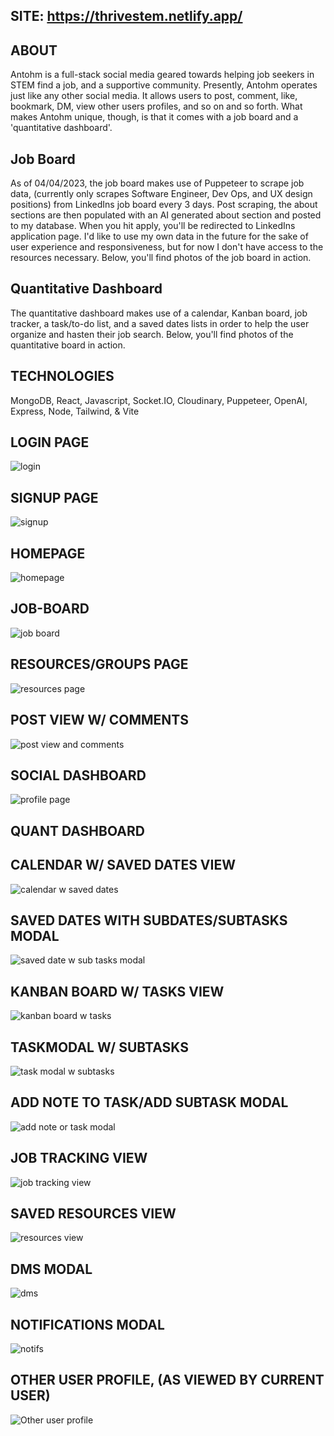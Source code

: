 SITE: https://thrivestem.netlify.app/
--------------------------------------
ABOUT
-------------------------------------
Antohm is a full-stack social media geared towards helping job seekers in STEM find a job, and a supportive community. Presently, Antohm operates just like any other social media. It allows users to post, comment, like, bookmark, DM, view other users profiles, and so on and so forth. What makes Antohm unique, though, is that it comes with a job board and a 'quantitative dashboard'.

Job Board
---------------
As of 04/04/2023, the job board makes use of Puppeteer to scrape job data, (currently only scrapes Software Engineer, Dev Ops, and UX design positions) from LinkedIns job board every 3 days. Post scraping, the about sections are then populated with an AI generated about section and posted to my database. When you hit apply, you'll be redirected to LinkedIns application page. I'd like to use my own data in the future for the sake of user experience and responsiveness, but for now I don't have access to the resources necessary. Below, you'll find photos of the job board in action.

Quantitative Dashboard
---------------------------
The quantitative dashboard makes use of a calendar, Kanban board, job tracker, a task/to-do list, and a saved dates lists in order to help the user organize and hasten their job search. Below, you'll find photos of the quantitative board in action.

TECHNOLOGIES
--------------------------------------
MongoDB, React, Javascript, Socket.IO, Cloudinary, Puppeteer, OpenAI, Express, Node, Tailwind, & Vite

LOGIN PAGE
--------------------------------------
![login](https://user-images.githubusercontent.com/107972255/229950651-98a6423e-73c9-470c-b2fa-dc52e1285cc9.JPG)

SIGNUP PAGE
--------------------------------------
![signup](https://user-images.githubusercontent.com/107972255/229950658-2b9967cd-2759-4bc6-9cbb-e742d0efc365.JPG)

HOMEPAGE
--------------------------------------
![homepage](https://user-images.githubusercontent.com/107972255/229950678-a75d52f1-f45c-440d-8b9b-426ec16537ee.JPG)

JOB-BOARD
--------------------------------------
![job board](https://user-images.githubusercontent.com/107972255/229951926-5e822f4b-e057-4783-ae79-61f10b49350b.JPG)

RESOURCES/GROUPS PAGE
--------------------------------------
![resources page](https://user-images.githubusercontent.com/107972255/229951331-678a492c-ea88-4b0f-a8c8-16cb1638dda0.JPG)

POST VIEW W/ COMMENTS
--------------------------------------
![post view and comments](https://user-images.githubusercontent.com/107972255/229951340-0188c39a-3e50-4a03-8a78-d4f13800ae74.JPG)

SOCIAL DASHBOARD
-----------------------------------------------------------------------------------------------------------------------------------------------------------------------
![profile page](https://user-images.githubusercontent.com/107972255/229951382-7798aea4-5b0d-4611-8a83-5472ad4e5747.JPG)

QUANT DASHBOARD
-----------------------------------------------------------------------------------------------------------------------------------------------------------------------

CALENDAR W/ SAVED DATES VIEW
--------------------------------------
![calendar w saved dates](https://user-images.githubusercontent.com/107972255/229951398-b1feea8b-cebc-4fee-8869-ad4b83326628.JPG)

SAVED DATES WITH SUBDATES/SUBTASKS MODAL
--------------------------------------
![saved date w sub tasks modal](https://user-images.githubusercontent.com/107972255/229951410-4d80fbb6-c41a-4a1a-a465-32bf9d8d6d20.JPG)

KANBAN BOARD W/ TASKS VIEW 
--------------------------------------
![kanban board w tasks](https://user-images.githubusercontent.com/107972255/229951422-c0d7ffa4-633e-4efe-a233-90797ddcca97.JPG)

TASKMODAL W/ SUBTASKS
--------------------------------------
![task modal w subtasks](https://user-images.githubusercontent.com/107972255/229951816-b80723a9-031d-41f6-ab4f-0a4550f34c0c.JPG)

ADD NOTE TO TASK/ADD SUBTASK MODAL
--------------------------------------
![add note or task modal](https://user-images.githubusercontent.com/107972255/229951686-91ac6c38-fbcf-48d1-bb37-a6cd83878604.JPG)

JOB TRACKING VIEW
--------------------------------------
![job tracking view](https://user-images.githubusercontent.com/107972255/229951443-9d638431-96d4-492e-bf03-0ed3b1120126.JPG)

SAVED RESOURCES VIEW
--------------------------------------
![resources view](https://user-images.githubusercontent.com/107972255/229951452-4760ec9e-2e47-4fef-a829-e3374eeade3c.JPG)

DMS MODAL
--------------------------------------
![dms](https://user-images.githubusercontent.com/107972255/229951467-bd3c2ecd-cc8d-4c95-a779-79d4f93eff8f.JPG)

NOTIFICATIONS MODAL
--------------------------------------
![notifs](https://user-images.githubusercontent.com/107972255/229951535-719423f5-2c5b-4f8b-b1b8-6e2c83e03141.JPG)

OTHER USER PROFILE, (AS VIEWED BY CURRENT USER)
--------------------------------------
![Other user profile](https://user-images.githubusercontent.com/107972255/229951514-ee300264-c9e8-4dcd-bb61-f8e4341dd9fa.JPG)

